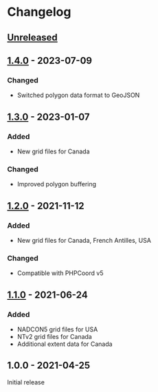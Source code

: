 # Changelog

## [Unreleased]

## [1.4.0] - 2023-07-09
### Changed
- Switched polygon data format to GeoJSON

## [1.3.0] - 2023-01-07
### Added
- New grid files for Canada
### Changed
- Improved polygon buffering

## [1.2.0] - 2021-11-12
### Added
- New grid files for Canada, French Antilles, USA
### Changed
- Compatible with PHPCoord v5

## [1.1.0] - 2021-06-24
### Added
- NADCON5 grid files for USA
- NTv2 grid files for Canada
- Additional extent data for Canada

## 1.0.0 - 2021-04-25
Initial release

[Unreleased]: https://github.com/dvdoug/PHPCoordNorthAmerica/compare/v1.4.0...HEAD
[1.4.0]: https://github.com/dvdoug/PHPCoordNorthAmerica/compare/v1.3.0...v1.4.0
[1.3.0]: https://github.com/dvdoug/PHPCoordNorthAmerica/compare/v1.2.0...v1.3.0
[1.2.0]: https://github.com/dvdoug/PHPCoordNorthAmerica/compare/v1.1.0...v1.2.0
[1.1.0]: https://github.com/dvdoug/PHPCoordNorthAmerica/compare/v1.0.0...v1.1.0
